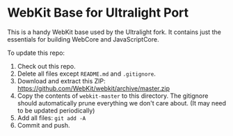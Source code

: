 # WebKit Base for Ultralight Port

This is a handy WebKit base used by the Ultralight fork. It contains
just the essentials for building WebCore and JavaScriptCore.

To update this repo:

1. Check out this repo.
2. Delete all files except `README.md` and `.gitignore`.
3. Download and extract this ZIP: https://github.com/WebKit/webkit/archive/master.zip
4. Copy the contents of `webkit-master` to this directory. The gitignore should automatically
   prune everything we don't care about. (It may need to be updated periodically)
5. Add all files: `git add -A`
6. Commit and push.
